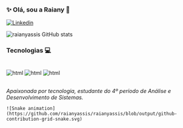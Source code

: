 ### ✨ Olá, sou a Raiany 🙂

[![Linkedin](https://img.shields.io/badge/LinkedIn-0077B5?style=for-the-badge&logo=linkedin&logoColor=white)](https://www.linkedin.com/in/raiany-a-oliveira00/)

![raianyassis GitHub stats](https://github-readme-stats.vercel.app/api?username=raianyassis&show_icons=true&theme=synthwave)

### Tecnologias 💻

<div style="display: inline_block"><br/>
    <img align="center" alt="html" src=https://img.shields.io/badge/HTML-239120?style=for-the-badge&logo=html5&logoColor=white/>
    <img align="center" alt="html" src=https://img.shields.io/badge/CSS-239120?&style=for-the-badge&logo=css3&logoColor=white/>
    <img align="center" alt="html" src=https://img.shields.io/badge/Java-ED8B00?style=for-the-badge&logo=java&logoColor=white/>
    </div><br/>

*Apaixonada por tecnologia, estudante do 4º período de Análise e Desenvolvimento de Sistemas.*

    ![Snake animation](https://github.com/raianyassis/raianyassis/blob/output/github-contribution-grid-snake.svg)
    

